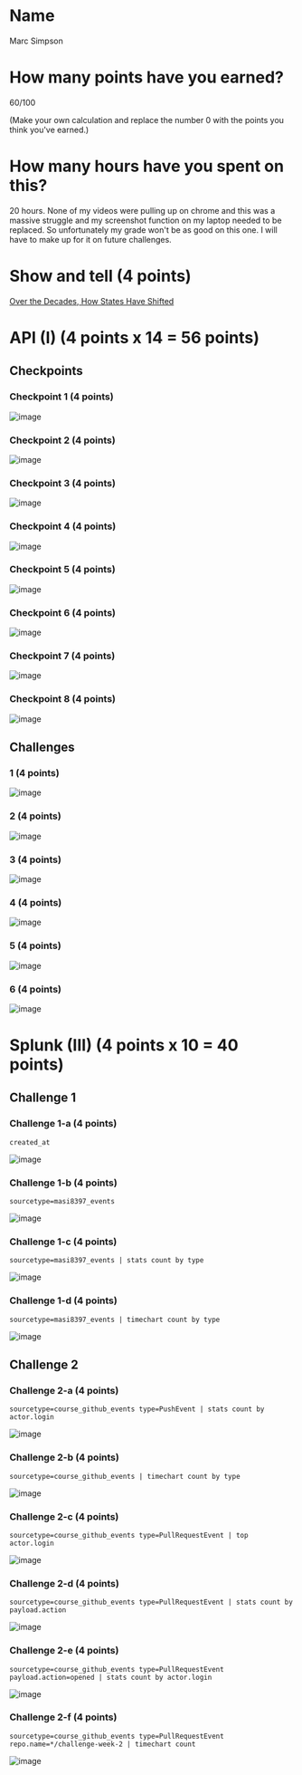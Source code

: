 # Name

Marc Simpson

# How many points have you earned?

60/100

(Make your own calculation and replace the number 0 with the points you think you've earned.)

# How many hours have you spent on this?

20 hours. None of my videos were pulling up on chrome and this was a massive struggle and my screenshot function on my laptop needed to be replaced. So unfortunately my grade won't be as good on this one. I will have to make up for it on future challenges.

# Show and tell (4 points)

[Over the Decades, How States Have Shifted](http://www.nytimes.com/interactive/2012/10/15/us/politics/swing-history.html?_r=0)

# API (I) (4 points x 14 = 56 points)

## Checkpoints

### Checkpoint 1 (4 points)

![image](http://i.imgur.com/94NSvsh.png)

### Checkpoint 2 (4 points)

![image]()

### Checkpoint 3 (4 points)

![image]()

### Checkpoint 4 (4 points)

![image]()

### Checkpoint 5 (4 points)

![image]()

### Checkpoint 6 (4 points)

![image](http://i.imgur.com/uj0aVEf.png)

### Checkpoint 7 (4 points)

![image](image.png?raw=true)

### Checkpoint 8 (4 points)

![image](http://i.imgur.com/YPRmrRC.png)

## Challenges

### 1 (4 points)

![image](http://i.imgur.com/fJoGiMp.png)

### 2 (4 points)

![image](http://i.imgur.com/vvx5ioB.png)

### 3 (4 points)

![image](http://i.imgur.com/hnU0Jbk.png)

### 4 (4 points)

![image](http://i.imgur.com/owNdpjg.png)

### 5 (4 points)

![image](http://i.imgur.com/jvWXN7H.png)

### 6 (4 points)

![image]()



# Splunk (III) (4 points x 10 = 40 points)

## Challenge 1

### Challenge 1-a (4 points)
```
created_at
```
![image]()

### Challenge 1-b (4 points)
```
sourcetype=masi8397_events
```
![image]()

### Challenge 1-c (4 points)
```
sourcetype=masi8397_events | stats count by type
```
![image]()

### Challenge 1-d (4 points)
```
sourcetype=masi8397_events | timechart count by type
```
![image]()

## Challenge 2

### Challenge 2-a (4 points)
```
sourcetype=course_github_events type=PushEvent | stats count by actor.login
```
![image](http://i.imgur.com/BY2p6AU.png)

### Challenge 2-b (4 points)
```
sourcetype=course_github_events | timechart count by type
```
![image](http://i.imgur.com/io8E0RH.png)

### Challenge 2-c (4 points)
```
sourcetype=course_github_events type=PullRequestEvent | top actor.login
```
![image](http://i.imgur.com/9a2E0g8.png)

### Challenge 2-d (4 points)
```
sourcetype=course_github_events type=PullRequestEvent | stats count by payload.action
```
![image](http://i.imgur.com/CR29kbL.png)

### Challenge 2-e (4 points)
```
sourcetype=course_github_events type=PullRequestEvent payload.action=opened | stats count by actor.login
```
![image](http://i.imgur.com/CR29kbL.png)

### Challenge 2-f (4 points)
```
sourcetype=course_github_events type=PullRequestEvent repo.name=*/challenge-week-2 | timechart count
```
![image](http://i.imgur.com/laW2Oft.png)
